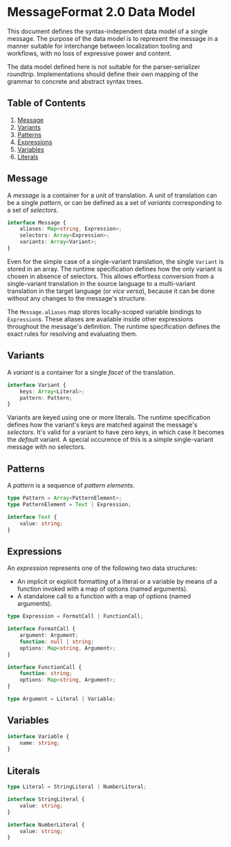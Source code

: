 # MessageFormat 2.0 Data Model

This document defines the syntax-independent data model of a single message. The purpose of the data model is to represent the message in a manner suitable for interchange between localization tooling and workflows, with no loss of expressive power and content.

The data model defined here is not suitable for the parser-serializer roundtrip. Implementations should define their own mapping of the grammar to concrete and abstract syntax trees.

## Table of Contents

1. [Message](#message)
1. [Variants](#variants)
1. [Patterns](#patterns)
1. [Expressions](#expressions)
1. [Variables](#variables)
1. [Literals](#literals)

## Message

A _message_ is a container for a unit of translation. A unit of translation can be a single _pattern_, or can be defined as a set of _variants_ corresponding to a set of _selectors_.

```ts
interface Message {
	aliases: Map<string, Expression>;
	selectors: Array<Expression>;
	variants: Array<Variant>;
}
```

Even for the simple case of a single-variant translation, the single `Variant` is stored in an array. The runtime specification defines how the only variant is chosen in absence of selectors. This allows effortless conversion from a single-variant translation in the source language to a multi-variant translation in the target language (or _vice versa_), because it can be done without any changes to the message's structure.

The `Message.aliases` map stores locally-scoped variable bindings to `Expression`s. These aliases are available inside other expressions throughout the message's definition. The runtime specification defines the exact rules for resolving and evaluating them.

## Variants

A _variant_ is a container for a single _facet_ of the translation.

```ts
interface Variant {
	keys: Array<Literal>;
	pattern: Pattern;
}
```

Variants are keyed using one or more literals. The runtime specification defines how the variant's keys are matched against the message's _selectors_. It's valid for a variant to have zero keys, in which case it becomes the _default_ variant. A special occurence of this is a simple single-variant message with no selectors.

## Patterns

A _pattern_ is a sequence of _pattern elements_.

```ts
type Pattern = Array<PatternElement>;
type PatternElement = Text | Expression;
```

```ts
interface Text {
	value: string;
}
```

## Expressions

An _expression_ represents one of the following two data structures:

* An implicit or explicit formatting of a literal or a variable by means of a function invoked with a map of options (named arguments).
* A standalone call to a function with a map of options (named arguments).

```ts
type Expression = FormatCall | FunctionCall;
```

```ts
interface FormatCall {
	argument: Argument;
	function: null | string;
	options: Map<string, Argument>;
}
```

```ts
interface FunctionCall {
	function: string;
	options: Map<string, Argument>;
}
```

```ts
type Argument = Literal | Variable;
```

## Variables

```ts
interface Variable {
	name: string;
}
```

## Literals

```ts
type Literal = StringLiteral | NumberLiteral;

interface StringLiteral {
	value: string;
}

interface NumberLiteral {
	value: string;
}
```
